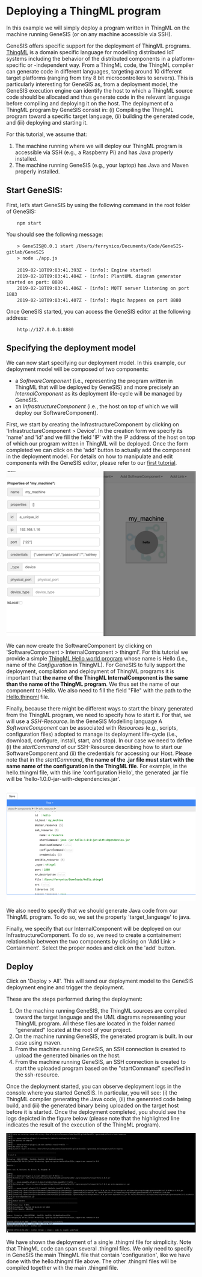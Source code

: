 # Deploying a ThingML program

In this example we will simply deploy a program written in ThingML on the machine running GeneSIS (or on any machine accessible via SSH).

GeneSIS offers specific support for the deployment of ThingML programs. [ThingML](http://thingml.org/) is a domain specific language for modelling distributed IoT systems including the behavior of the distributed components in a platform-specific or -independent way. From a ThingML code, the ThingML compiler can generate code in different languages, targeting around 10 different target platforms (ranging from tiny 8 bit microcontrollers to servers). This is particularly interesting for GeneSIS as, from a deployment model, the GeneSIS execution engine can identify the host to which a ThingML source code should be allocated and thus generate code in the relevant language before compiling and deploying it on the host. 
The deployment of a ThingML program by GeneSIS consist in: (i) Compiling the ThingML program toward a specific target language, (ii) building the generated code, and (iii) deploying and starting it.

For this tutorial, we assume that:
1. The machine running where we will deploy our ThingML program is accessible via SSH (e.g., a Raspberry Pi) and has Java properly installed.
2. The machine running GeneSIS  (e.g., your laptop) has Java and Maven properly installed.

## Start GeneSIS:

First, let’s start GeneSIS by using the following command in the root folder of GeneSIS:

        npm start

You should see the following message:

        > GeneSIS@0.0.1 start /Users/ferrynico/Documents/Code/GeneSIS-gitlab/GeneSIS
        > node ./app.js
        
        2019-02-18T09:03:41.393Z - [info]: Engine started!
        2019-02-18T09:03:41.404Z - [info]: PlantUML diagram generator started on port: 8080
        2019-02-18T09:03:41.406Z - [info]: MQTT server listening on port 1883
        2019-02-18T09:03:41.407Z - [info]: Magic happens on port 8880

Once GeneSIS started, you can access the GeneSIS editor at the following address:

        http://127.0.0.1:8880

## Specifying the deployment model


We can now start specifying our deployment model. 
In this example, our deployment model will be composed of two components: 
* a _SoftwareComponent_ (i.e., representing the program written in ThingML that will be deployed by GeneSIS) and more precisely an _InternalComponent_ as its deployment life-cycle will be managed by GeneSIS.
* an _InfrastructureComponent_ (i.e., the host on top of which we will deploy our SoftwareComponent).

First, we start by creating the InfrastructureComponent by clicking on 'InfrastructureComponent > Device'.
In the creation form we specify its 'name' and 'id' and we fill the field 'IP' with the IP address of the host on top of which our program written in ThingML will be deployed. Once the form completed we can click on the 'add' button to actually add the component in the deployment model.
For details on how to manipulate and edit components with the GeneSIS editor, please refer to our [first tutorial](https://gitlab.com/enact/GeneSIS/tree/master/docs/examples/1.nodered_localhost).

![alt text](./images/my_machine.png "Device Component")

We can now create the SoftwareComponent by clicking on 'SoftwareComponent > InternalComponent > thingml'. For this tutorial we provide a simple [ThingML Hello world program](https://gitlab.com/enact/GeneSIS/blob/master/docs/examples/2.thingml_localhost/hello.thingml) whose name is Hello (i.e., name of the _Configuration_ in ThingML).
For GeneSIS to fully support the deployment, compilation and deployment of ThingML programs it is important that **the name of the ThingML InternalComponent is the same than the name of the ThingML program**. We thus set the name of our component to Hello.
We also need to fill the field "File" with the path to the [Hello.thingml](https://gitlab.com/enact/GeneSIS/blob/master/docs/examples/2.thingml_localhost/hello.thingml) file.

Finally, because there might be different ways to start the binary generated from the ThingML program, we need to specify how to start it.
For that, we will use a _SSH-Resource_. In the GeneSIS Modelling language A _SoftwareComponent_ can be associated with _Resources_ (e.g., scripts, configuration files) adopted to manage its deployment life-cycle (i.e., download, configure, install, start, and stop).
In our case we need to define (i) the _startCommand_ of our SSH-Resource describing how to start our SoftwareComponent and (ii) the credentials for accessing our Host. 
Please note that in the _startCommand_, **the name of the .jar file must start with the same name of the configuration in the ThingML file**. For example, in the hello.thingml file, with this line 'configuration Hello', the generated .jar file will be 'hello-1.0.0-jar-with-dependencies.jar'.

![alt text](./images/ssh_resource.png "SSH-resource")

We also need to specify that we should generate Java code from our ThingML program. To do so, we set the property 'target_language' to java.

Finally, we specify that our InternalComponent will be deployed on our InfrastructureComponent. To do so, we need to create a containement relationship between the two components by clicking on 'Add Link > Containment'.
Select the proper nodes and click on the 'add' button.

## Deploy

Click on 'Deploy > All'. This will send our deployment model to the GeneSIS deployment engine and trigger the deployment.

These are the steps performed during the deployment:
1. On the machine running GeneSIS, the ThingML sources are compiled toward the target language and the UML diagrams representing your ThingML program. All these files are located in the folder named "generated" located at the root of your project.
2. On the machine running GeneSIS, the generated program is built. In our case using maven.
3. From the machine running GeneSIS, an SSH connection is created to upload the generated binaries on the host.
4. From the machine running GeneSIS, an SSH connection is created to start the uploaded program based on the "startCommand" specified in the ssh-resource.

Once the deployment started, you can observe deployment logs in the console where you started GeneSIS. In particular, you will see: (i) the ThingML compiler generating the Java code, (ii) the generated code being build, and (iii) the generated binary being uploaded on the target host before it is started.
Once the deployment completed, you should see the logs depicted in the figure below (please note that the highlighted line indicates the result of the execution of the ThingML program). 

![alt text](./images/shell.png "Device Component")

We have shown the deployment of a single .thingml file for simplicity. Note that ThingML code can span several .thingml files. 
We only need to specify in GeneSIS the main ThingML file that contain 'configuration', like we have done with the hello.thingml file above. 
The other .thingml files will be compiled together with the main .thingml file. 
